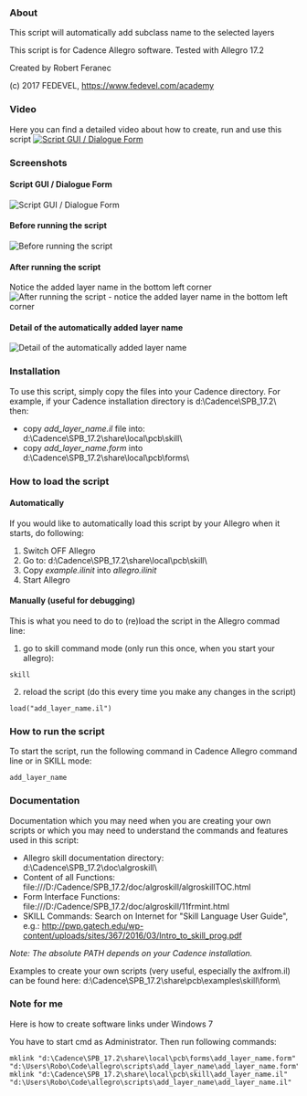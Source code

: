 ### About
This script will automatically add subclass name to the selected layers

This script is for Cadence Allegro software. Tested with Allegro 17.2

Created by Robert Feranec

(c) 2017 FEDEVEL, https://www.fedevel.com/academy

### Video
Here you can find a detailed video about how to create, run and use this script
[![Script GUI / Dialogue Form](https://user-images.githubusercontent.com/5564443/32172814-2574b7fa-bd3a-11e7-8bdf-52da990275c7.jpg)](https://www.youtube.com/watch?v=qY_MK-_1VWE)
### Screenshots
#### Script GUI / Dialogue Form
![Script GUI / Dialogue Form](https://user-images.githubusercontent.com/5564443/31919490-ad7a6e4c-b817-11e7-8d36-093c58fad0e2.png)
#### Before running the script
![Before running the script](https://user-images.githubusercontent.com/5564443/31919557-2c608476-b818-11e7-97d5-5552fb464f4c.png)
#### After running the script
Notice the added layer name in the bottom left corner
![After running the script - notice the added layer name in the bottom left corner](https://user-images.githubusercontent.com/5564443/31919566-355eb818-b818-11e7-8fa8-958385825828.png)
#### Detail of the automatically added layer name
![Detail of the automatically added layer name](https://user-images.githubusercontent.com/5564443/31919568-3da6e2b6-b818-11e7-9577-cf3b8a4caa70.png)

### Installation
To use this script, simply copy the files into your Cadence directory. For example, if your Cadence installation directory is d:\Cadence\SPB_17.2\ then:
* copy *add_layer_name.il* file into: d:\Cadence\SPB_17.2\share\local\pcb\skill\
* copy *add_layer_name.form* into d:\Cadence\SPB_17.2\share\local\pcb\forms\

### How to load the script
#### Automatically
If you would like to automatically load this script by your Allegro when it starts, do following:
1. Switch OFF Allegro
2. Go to: d:\Cadence\SPB_17.2\share\local\pcb\skill\
3. Copy *example.ilinit* into *allegro.ilinit*
4. Start Allegro

#### Manually (useful for debugging)
This is what you need to do to (re)load the script in the Allegro commad line:
1. go to skill command mode (only run this once, when you start your allegro):
```
skill
```
2. reload the script (do this every time you make any changes in the script)
```
load("add_layer_name.il")
```

### How to run the script
To start the script, run the following command in Cadence Allegro command line or in SKILL mode:
```
add_layer_name
```

### Documentation
Documentation which you may need when you are creating your own scripts or which you may need to understand the commands and features used in this script:
* Allegro skill documentation directory: d:\Cadence\SPB_17.2\doc\algroskill\
* Content of all Functions: file:///D:/Cadence/SPB_17.2/doc/algroskill/algroskillTOC.html
* Form Interface Functions: file:///D:/Cadence/SPB_17.2/doc/algroskill/11frmint.html
* SKILL Commands: Search on Internet for "Skill Language User Guide", e.g.: http://pwp.gatech.edu/wp-content/uploads/sites/367/2016/03/Intro_to_skill_prog.pdf

*Note: The absolute PATH depends on your Cadence installation.*

Examples to create your own scripts (very useful, especially the axlfrom.il) can be found here:
d:\Cadence\SPB_17.2\share\pcb\examples\skill\form\

### Note for me
Here is how to create software links under Windows 7

You have to start cmd as Administrator. Then run following commands:

```
mklink "d:\Cadence\SPB_17.2\share\local\pcb\forms\add_layer_name.form" "d:\Users\Robo\Code\allegro\scripts\add_layer_name\add_layer_name.form"
mklink "d:\Cadence\SPB_17.2\share\local\pcb\skill\add_layer_name.il" "d:\Users\Robo\Code\allegro\scripts\add_layer_name\add_layer_name.il"
```
